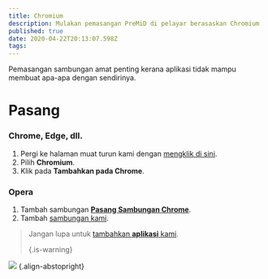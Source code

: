 ```yaml
---
title: Chromium
description: Mulakan pemasangan PreMiD di pelayar berasaskan Chromium
published: true
date: 2020-04-22T20:13:07.598Z
tags:
---
```


Pemasangan sambungan amat penting kerana aplikasi tidak mampu membuat apa-apa dengan sendirinya.

# Pasang
### Chrome, Edge, dll.
1. Pergi ke halaman muat turun kami dengan [mengklik di sini](https://premid.app/downloads).
2. Pilih **Chromium**.
3. Klik pada **Tambahkan pada Chrome**.

### Opera
1. Tambah sambungan **[Pasang Sambungan Chrome](https://addons.opera.com/en/extensions/details/install-chrome-extensions/)**.
2. Tambah [sambungan kami](https://premid.app/downloads).

> Jangan lupa untuk [tambahkan **aplikasi** kami](/install). 
> 
> {.is-warning}

![](https://img.icons8.com/color/2x/chrome.png) {.align-abstopright}
